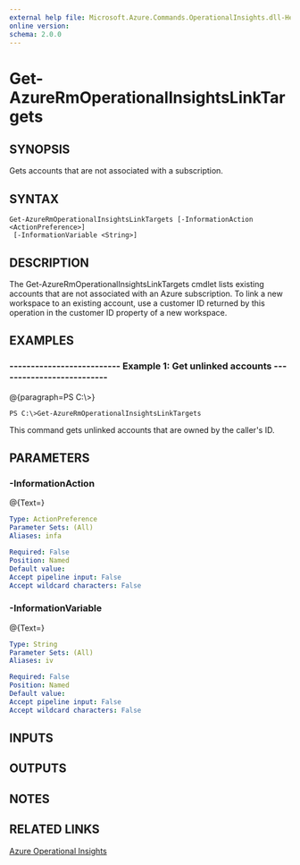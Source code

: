 ```yaml
---
external help file: Microsoft.Azure.Commands.OperationalInsights.dll-Help.xml
online version: 
schema: 2.0.0
---
```


# Get-AzureRmOperationalInsightsLinkTargets
## SYNOPSIS
Gets accounts that are not associated with a subscription.

## SYNTAX

```
Get-AzureRmOperationalInsightsLinkTargets [-InformationAction <ActionPreference>]
 [-InformationVariable <String>]
```

## DESCRIPTION
The Get-AzureRmOperationalInsightsLinkTargets cmdlet lists existing accounts that are not associated with an Azure subscription. 
To link a new workspace to an existing account, use a customer ID returned by this operation in the customer ID property of a new workspace.

## EXAMPLES

### --------------------------  Example 1: Get unlinked accounts  --------------------------
@{paragraph=PS C:\\\>}

```
PS C:\>Get-AzureRmOperationalInsightsLinkTargets
```

This command gets unlinked accounts that are owned by the caller's ID.

## PARAMETERS

### -InformationAction
@{Text=}

```yaml
Type: ActionPreference
Parameter Sets: (All)
Aliases: infa

Required: False
Position: Named
Default value: 
Accept pipeline input: False
Accept wildcard characters: False
```

### -InformationVariable
@{Text=}

```yaml
Type: String
Parameter Sets: (All)
Aliases: iv

Required: False
Position: Named
Default value: 
Accept pipeline input: False
Accept wildcard characters: False
```

## INPUTS

## OUTPUTS

## NOTES

## RELATED LINKS

[Azure Operational Insights]()

